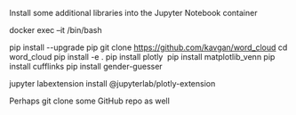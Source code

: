 Install some additional libraries into the Jupyter Notebook container

docker exec –it <docker container id> /bin/bash

pip install --upgrade pip
git clone https://github.com/kavgan/word_cloud
cd word_cloud
pip install -e . 
pip install plotly 
pip install matplotlib_venn
pip install cufflinks
pip install gender-guesser

jupyter labextension install @jupyterlab/plotly-extension


Perhaps git clone some GitHub repo as well